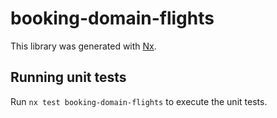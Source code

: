 # booking-domain-flights

This library was generated with [Nx](https://nx.dev).

## Running unit tests

Run `nx test booking-domain-flights` to execute the unit tests.
